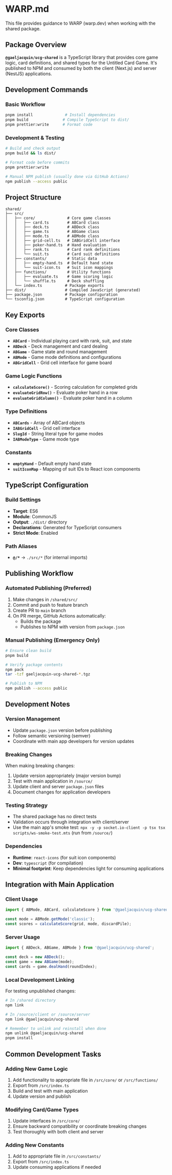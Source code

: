 # WARP.md

This file provides guidance to WARP (warp.dev) when working with the shared package.

## Package Overview

**`@gaeljacquin/ucg-shared`** is a TypeScript library that provides core game logic, card definitions, and shared types for the Untitled Card Game. It's published to NPM and consumed by both the client (Next.js) and server (NestJS) applications.

## Development Commands

### Basic Workflow
```bash
pnpm install              # Install dependencies  
pnpm build               # Compile TypeScript to dist/
pnpm prettier:write      # Format code
```

### Development & Testing
```bash
# Build and check output
pnpm build && ls dist/

# Format code before commits
pnpm prettier:write

# Manual NPM publish (usually done via GitHub Actions)
npm publish --access public
```

## Project Structure

```
shared/
├── src/
│   ├── core/              # Core game classes
│   │   ├── card.ts        # ABCard class
│   │   ├── deck.ts        # ABDeck class  
│   │   ├── game.ts        # ABGame class
│   │   ├── mode.ts        # ABMode class
│   │   ├── grid-cell.ts   # IABGridCell interface
│   │   ├── poker-hand.ts  # Hand evaluation
│   │   ├── rank.ts        # Card rank definitions
│   │   └── suit.ts        # Card suit definitions
│   ├── constants/         # Static data
│   │   ├── empty-hand.ts  # Default hand state
│   │   └── suit-icon.ts   # Suit icon mappings  
│   ├── functions/         # Utility functions
│   │   ├── evaluate.ts    # Game scoring logic
│   │   └── shuffle.ts     # Deck shuffling
│   └── index.ts          # Package exports
├── dist/                 # Compiled JavaScript (generated)
├── package.json          # Package configuration
└── tsconfig.json         # TypeScript configuration
```

## Key Exports

### Core Classes
- **`ABCard`** - Individual playing card with rank, suit, and state
- **`ABDeck`** - Deck management and card dealing
- **`ABGame`** - Game state and round management  
- **`ABMode`** - Game mode definitions and configurations
- **`ABGridCell`** - Grid cell interface for game board

### Game Logic Functions
- **`calculateScore()`** - Scoring calculation for completed grids
- **`evaluateGridRow()`** - Evaluate poker hand in a row
- **`evaluateGridColumn()`** - Evaluate poker hand in a column

### Type Definitions
- **`ABCards`** - Array of ABCard objects
- **`IABGridCell`** - Grid cell interface
- **`SlugId`** - String literal type for game modes
- **`IABModeType`** - Game mode type

### Constants
- **`emptyHand`** - Default empty hand state
- **`suitIconMap`** - Mapping of suit IDs to React icon components

## TypeScript Configuration

### Build Settings
- **Target**: ES6
- **Module**: CommonJS  
- **Output**: `./dist/` directory
- **Declarations**: Generated for TypeScript consumers
- **Strict Mode**: Enabled

### Path Aliases
- **`@/*`** → `./src/*` (for internal imports)

## Publishing Workflow

### Automated Publishing (Preferred)
1. Make changes in `/shared/src/`
2. Commit and push to feature branch
3. Create PR to `main` branch
4. On PR merge, GitHub Actions automatically:
   - Builds the package
   - Publishes to NPM with version from `package.json`

### Manual Publishing (Emergency Only)
```bash
# Ensure clean build
pnpm build

# Verify package contents
npm pack
tar -tzf gaeljacquin-ucg-shared-*.tgz

# Publish to NPM
npm publish --access public
```

## Development Notes

### Version Management
- Update `package.json` version before publishing
- Follow semantic versioning (semver)
- Coordinate with main app developers for version updates

### Breaking Changes
When making breaking changes:
1. Update version appropriately (major version bump)
2. Test with main application in `/source/`
3. Update client and server `package.json` files
4. Document changes for application developers

### Testing Strategy
- The shared package has no direct tests
- Validation occurs through integration with client/server
- Use the main app's smoke test: `npx -y -p socket.io-client -p tsx tsx scripts/ws-smoke-test.mts` (run from `/source/`)

### Dependencies
- **Runtime**: `react-icons` (for suit icon components)
- **Dev**: `typescript` (for compilation)
- **Minimal footprint**: Keep dependencies light for consuming applications

## Integration with Main Application

### Client Usage
```typescript
import { ABMode, ABCard, calculateScore } from '@gaeljacquin/ucg-shared';

const mode = ABMode.getMode('classic');
const scores = calculateScore(grid, mode, discardPile);
```

### Server Usage  
```typescript
import { ABDeck, ABGame, ABMode } from '@gaeljacquin/ucg-shared';

const deck = new ABDeck();
const game = new ABGame(mode);
const cards = game.dealHand(roundIndex);
```

### Local Development Linking
For testing unpublished changes:
```bash
# In /shared directory
npm link

# In /source/client or /source/server
npm link @gaeljacquin/ucg-shared

# Remember to unlink and reinstall when done
npm unlink @gaeljacquin/ucg-shared
pnpm install
```

## Common Development Tasks

### Adding New Game Logic
1. Add functionality to appropriate file in `/src/core/` or `/src/functions/`
2. Export from `/src/index.ts`
3. Build and test with main application
4. Update version and publish

### Modifying Card/Game Types  
1. Update interfaces in `/src/core/`
2. Ensure backward compatibility or coordinate breaking changes
3. Test thoroughly with both client and server

### Adding New Constants
1. Add to appropriate file in `/src/constants/`
2. Export from `/src/index.ts`
3. Update consuming applications if needed

